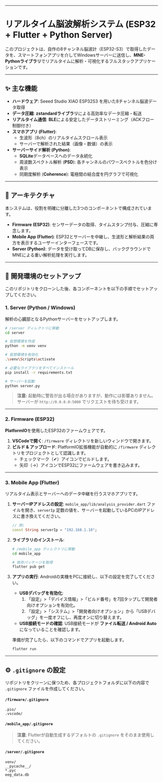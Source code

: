 -----

# リアルタイム脳波解析システム (ESP32 + Flutter + Python Server)

このプロジェクトは、自作の8チャンネル脳波計（ESP32-S3）で取得したデータを、スマートフォンアプリを介してWindowsサーバーに送信し、**MNE-Pythonライブラリ**でリアルタイムに解析・可視化するフルスタックアプリケーションです。

-----

## ✨ 主な機能

  - **ハードウェア**: Seeed Studio XIAO ESP32S3 を用いた8チャンネル脳波データ取得
  - **データ圧縮**: **zstandardライブラリ**による高効率なデータ圧縮・転送
  - **リアルタイム通信**: **BLE**による安定したデータストリーミング（ACKフロー制御付き）
  - **スマホアプリ (Flutter)**:
      - 生波形（8ch）のリアルタイムスクロール表示
      - サーバーで解析された結果（画像・数値）の表示
  - **サーバーサイド解析 (Python)**:
      - **SQLite**データベースへのデータ永続化
      - 周波数スペクトル解析 (**PSD**): 各チャンネルのパワースペクトルを色分け表示
      - 同期度解析 (**Coherence**): 電極間の結合度を円グラフで可視化

-----

## 🚀 アーキテクチャ

本システムは、役割を明確に分離した3つのコンポーネントで構成されています。

  * **Firmware (ESP32)**: センサーデータの取得、タイムスタンプ付与、圧縮に専念します。
  * **Mobile App (Flutter)**: ESP32とサーバーを中継し、生波形と解析結果の両方を表示するユーザーインターフェースです。
  * **Server (Python)**: データを受け取ってDBに保存し、バックグラウンドでMNEによる重い解析処理を実行します。

-----

## 🔧 開発環境のセットアップ

このリポジトリをクローンした後、各コンポーネントを以下の手順でセットアップしてください。

### 1\. Server (Python / Windows)

解析の心臓部となるPythonサーバーをセットアップします。

```bash
# /server ディレクトリに移動
cd server

# 仮想環境を作成
python -m venv venv

# 仮想環境を有効化
.\venv\Scripts\activate

# 必要なライブラリをすべてインストール
pip install -r requirements.txt

# サーバーを起動
python server.py
```

> **注意:** 起動時に警告が出る場合がありますが、動作には影響ありません。サーバーが `http://0.0.0.0:5000` でリクエストを待ち受けます。

-----

### 2\. Firmware (ESP32)

**PlatformIO**を使用したESP32のファームウェアです。

1.  **VSCodeで開く**: `/firmware` ディレクトリを新しいウィンドウで開きます。
2.  **ビルド & アップロード**: PlatformIO拡張機能が自動的に `/firmware` ディレクトリをプロジェクトとして認識します。
      - チェックマーク（✔）アイコンでビルドします。
      - 矢印（→）アイコンでESP32にファームウェアを書き込みます。

-----

### 3\. Mobile App (Flutter)

リアルタイム表示とサーバーへのデータ中継を行うスマホアプリです。

1.  **サーバーIPアドレスの設定**:
    `mobile_app/lib/analysis_provider.dart` ファイルを開き、`serverIp` 定数の値を、サーバーを起動しているPCのIPアドレスに書き換えてください。

    ```dart
    // 例:
    const String serverIp = "192.168.1.10";
    ```

2.  **ライブラリのインストール**:

    ```bash
    # /mobile_app ディレクトリに移動
    cd mobile_app

    # 依存パッケージを取得
    flutter pub get
    ```

3.  **アプリの実行**:
    Androidの実機をPCに接続し、以下の設定を完了してください。

      - **USBデバッグを有効化**:
        1.  「設定」\>「デバイス情報」\>「ビルド番号」を7回タップして開発者向けオプションを有効化。
        2.  「設定」\>「システム」\>「開発者向けオプション」から「USBデバッグ」を一度オフにし、再度オンに切り替えます。
      - **USB接続モードの確認**:
        USB接続モードが **ファイル転送 / Android Auto** になっていることを確認します。

    準備が完了したら、以下のコマンドでアプリを起動します。

    ```bash
    flutter run
    ```

-----

## ⚙️ `.gitignore` の設定

リポジトリをクリーンに保つため、各プロジェクトフォルダに以下の内容で `.gitignore` ファイルを作成してください。

#### `/firmware/.gitignore`

```gitignore
.pio/
.vscode/
```

#### `/mobile_app/.gitignore`

> **注意**: Flutterが自動生成するデフォルトの `.gitignore` をそのまま使用してください。

#### `/server/.gitignore`

```gitignore
venv/
__pycache__/
*.pyc
eeg_data.db
```
